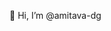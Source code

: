 👋 Hi, I’m @amitava-dg


<!---
amitava-dg/amitava-dg is a ✨ special ✨ repository because its `README.md` (this file) appears on your GitHub profile.
You can click the Preview link to take a look at your changes.
--->
